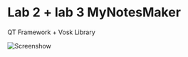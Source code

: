 # Lab 2 + lab 3 MyNotesMaker

QT Framework + Vosk Library

![Screenshow](https://github.com/{pvasya}/{OOOP}/raw/{master}/{screenshot.png}/screenshot.png)

